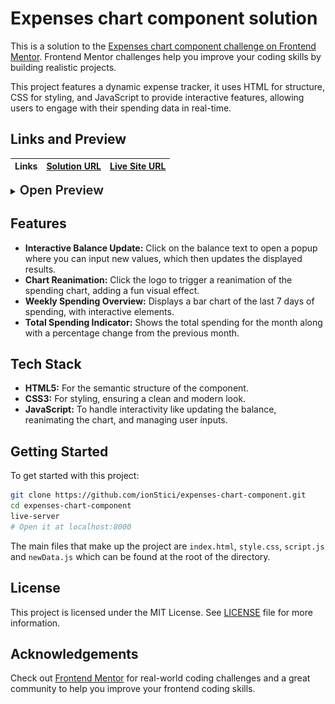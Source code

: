 # Expenses chart component solution

This is a solution to the [Expenses chart component challenge on Frontend Mentor](https://www.frontendmentor.io/challenges/expenses-chart-component-e7yJBUdjwt). Frontend Mentor challenges help you improve your coding skills by building realistic projects.

This project features a dynamic expense tracker, it uses HTML for structure, CSS for styling, and JavaScript to provide interactive features, allowing users to engage with their spending data in real-time.

## Links and Preview

| **Links** | [Solution URL](https://github.com/ionStici/expenses-chart-component-fem) | [Live Site URL](https://ionstici.github.io/expenses-chart-component-fem) |
| --------- | ------------------------------------------------------------------------ | ------------------------------------------------------------------------ |

<details>
<summary><span style="font-size: 20px; font-weight: 600;">Open Preview</span></summary>
<br>

![](./images/screenshot.png)

<br>
</details>

## Features

- **Interactive Balance Update:** Click on the balance text to open a popup where you can input new values, which then updates the displayed results.
- **Chart Reanimation:** Click the logo to trigger a reanimation of the spending chart, adding a fun visual effect.
- **Weekly Spending Overview:** Displays a bar chart of the last 7 days of spending, with interactive elements.
- **Total Spending Indicator:** Shows the total spending for the month along with a percentage change from the previous month.

## Tech Stack

- **HTML5:** For the semantic structure of the component.
- **CSS3:** For styling, ensuring a clean and modern look.
- **JavaScript:** To handle interactivity like updating the balance, reanimating the chart, and managing user inputs.

## Getting Started

To get started with this project:

```bash
git clone https://github.com/ionStici/expenses-chart-component.git
cd expenses-chart-component
live-server
# Open it at localhost:8000
```

The main files that make up the project are `index.html`, `style.css`, `script.js` and `newData.js` which can be found at the root of the directory.

## License

This project is licensed under the MIT License. See [LICENSE](./LICENSE) file for more information.

## Acknowledgements

Check out [Frontend Mentor](https://www.frontendmentor.io) for real-world coding challenges and a great community to help you improve your frontend coding skills.
